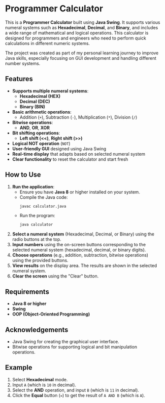 # Programmer Calculator

This is a **Programmer Calculator** built using **Java Swing**. It supports various numeral systems such as **Hexadecimal**, **Decimal**, and **Binary**, and includes a wide range of mathematical and logical operations. This calculator is designed for programmers and engineers who need to perform quick calculations in different numeric systems.

The project was created as part of my personal learning journey to improve Java skills, especially focusing on GUI development and handling different number systems.

## Features
- **Supports multiple numeral systems**:
  - **Hexadecimal (HEX)**
  - **Decimal (DEC)**
  - **Binary (BIN)**
- **Basic arithmetic operations**:
  - Addition (`+`), Subtraction (`-`), Multiplication (`*`), Division (`/`)
- **Bitwise operations**:
  - **AND**, **OR**, **XOR**
- **Bit shifting operations**:
  - **Left shift (<<)**, **Right shift (>>)**
- **Logical NOT operation** (`NOT`)
- **User-friendly GUI** designed using Java Swing
- **Real-time display** that adapts based on selected numeral system
- **Clear functionality** to reset the calculator and start fresh

## How to Use
1. **Run the application**:
   - Ensure you have **Java 8** or higher installed on your system.
   - Compile the Java code:
     ```bash
     javac calculator.java
     ```
   - Run the program:
     ```bash
     java calculator
     ```
2. **Select a numeral system** (Hexadecimal, Decimal, or Binary) using the radio buttons at the top.
3. **Input numbers** using the on-screen buttons corresponding to the selected numeral system (hexadecimal, decimal, or binary digits).
4. **Choose operations** (e.g., addition, subtraction, bitwise operations) using the provided buttons.
5. **View results** on the display area. The results are shown in the selected numeral system.
6. **Clear the screen** using the "Clear" button.

## Requirements
- **Java 8 or higher**
- **Swing** 
- **OOP (Object-Oriented Programming)**
  
## Acknowledgements
- Java Swing for creating the graphical user interface.
- Bitwise operations for supporting logical and bit manipulation operations.

## Example
1. Select **Hexadecimal** mode.
2. Input `A` (which is `10` in decimal).
3. Select the **AND** operation, and input `B` (which is `11` in decimal).
4. Click the **Equal** button (`=`) to get the result of `A AND B` (which is `A`).


